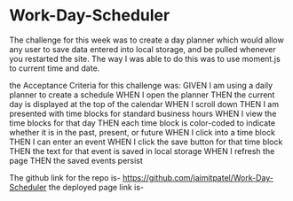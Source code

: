 # Work-Day-Scheduler

The challenge for this week was to create a day planner which would allow any user to save data entered into local storage, and be pulled whenever you restarted the site.
The way I was able to do this was to use moment.js to current time and date.

the Acceptance Criteria for this challenge was:
GIVEN I am using a daily planner to create a schedule
WHEN I open the planner
THEN the current day is displayed at the top of the calendar
WHEN I scroll down
THEN I am presented with time blocks for standard business hours
WHEN I view the time blocks for that day
THEN each time block is color-coded to indicate whether it is in the past, present, or future
WHEN I click into a time block
THEN I can enter an event
WHEN I click the save button for that time block
THEN the text for that event is saved in local storage
WHEN I refresh the page
THEN the saved events persist


The github link for the repo is- https://github.com/jaimitpatel/Work-Day-Scheduler
the deployed page link is- 
